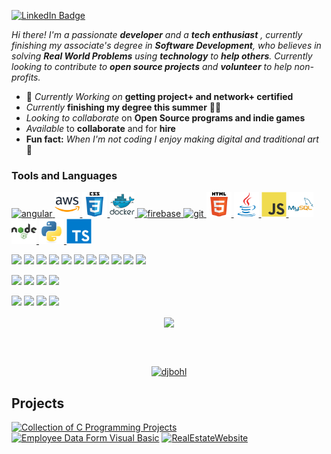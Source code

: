 [![LinkedIn Badge](https://img.shields.io/badge/LinkedIn-Profile-informational?style=flat&logo=linkedin&logoColor=black&color=67DBB1)](https://www.linkedin.com/in/djbohl/)

<p>
  <em>
   Hi there! I'm a passionate <b>developer</b> and a <b>tech enthusiast</b>&nbsp;, currently finishing my associate's degree in <b><span>Software Development</span></b></a>, who believes in solving  
      <b>Real World Problems</b> using <b>technology</b> to <b>help others</b>. Currently looking to contribute to
    <b>open source projects</b> and 
    <b>volunteer</b> to help non-profits.
  </em>  
</p>

- 🔭 *Currently Working on* **getting project+ and network+ certified**
- *Currently* **finishing my degree this summer** 👨‍💻
- *Looking to collaborate* on **Open Source programs and indie games** 
- *Available* to **collaborate** and for **hire**
- **Fun fact:** *When I'm not coding I enjoy making digital and traditional art* 🎨
<!-- 📫 How to reach: **** 📧 -->

### Tools and Languages

<p align="left"> 
  <a href="https://angular.io" target="_blank"> <img src="https://angular.io/assets/images/logos/angular/angular.svg" alt="angular" width="40" height="40"/> </a> 
  <a href="https://aws.amazon.com" target="_blank"> <img src="https://raw.githubusercontent.com/devicons/devicon/master/icons/amazonwebservices/amazonwebservices-original-wordmark.svg" alt="aws" width="40" height="40"/> </a> 
 <a href="https://www.w3schools.com/css/" target="_blank"> <img src="https://raw.githubusercontent.com/devicons/devicon/master/icons/css3/css3-original-wordmark.svg" alt="css3" width="40" height="40"/> </a> 
  <a href="https://www.docker.com/" target="_blank"> <img src="https://raw.githubusercontent.com/devicons/devicon/master/icons/docker/docker-original-wordmark.svg" alt="docker" width="40" height="40"/> </a> 
  <a href="https://firebase.google.com/" target="_blank"> <img src="https://www.vectorlogo.zone/logos/firebase/firebase-icon.svg" alt="firebase" width="40" height="40"/> </a> 
  <a href="https://git-scm.com/" target="_blank"> <img src="https://www.vectorlogo.zone/logos/git-scm/git-scm-icon.svg" alt="git" width="40" height="40"/> </a> 
  <a href="https://www.w3.org/html/" target="_blank"> <img src="https://raw.githubusercontent.com/devicons/devicon/master/icons/html5/html5-original-wordmark.svg" alt="html5" width="40" height="40"/> </a> 
  <a href="https://www.java.com" target="_blank"> <img src="https://raw.githubusercontent.com/devicons/devicon/master/icons/java/java-original.svg" alt="java" width="40" height="40"/> </a> 
  <a href="https://developer.mozilla.org/en-US/docs/Web/JavaScript" target="_blank"> <img src="https://raw.githubusercontent.com/devicons/devicon/master/icons/javascript/javascript-original.svg" alt="javascript" width="40" height="40"/> </a> 
  <a href="https://www.mysql.com/" target="_blank"> <img src="https://raw.githubusercontent.com/devicons/devicon/master/icons/mysql/mysql-original-wordmark.svg" alt="mysql" width="40" height="40"/> </a> 
  <a href="https://nodejs.org" target="_blank"> <img src="https://raw.githubusercontent.com/devicons/devicon/master/icons/nodejs/nodejs-original-wordmark.svg" alt="nodejs" width="40" height="40"/> </a> 
 <a href="https://www.python.org" target="_blank"> <img src="https://raw.githubusercontent.com/devicons/devicon/master/icons/python/python-original.svg" alt="python" width="40" height="40"/> </a> 
  <a href="https://www.typescriptlang.org/" target="_blank"> <img src="https://raw.githubusercontent.com/devicons/devicon/master/icons/typescript/typescript-original.svg" alt="typescript" width="40" height="40"/> </a> </p>


![](https://img.shields.io/badge/Code-Java-informational?style=flat&logo=Java&logoColor=black&color=67DBB1)
![](https://img.shields.io/badge/Code-C-informational?style=flat&logo=C&logoColor=black&color=67DBB1)
![](https://img.shields.io/badge/Code-Python-informational?style=flat&logo=Python&logoColor=black&color=67DBB1)
![](https://img.shields.io/badge/Code-VisualBasic-informational?style=flat&logo=VisualBasic&logoColor=black&color=67DBB1)
![](https://img.shields.io/badge/Code-MongoDB-informational?style=flat&logo=mongodb&logoColor=black&color=67DBB1)
![](https://img.shields.io/badge/Code-Angular-informational?style=flat&logo=Angular&logoColor=black&color=67DBB1)
![](https://img.shields.io/badge/Code-React-informational?style=flat&logo=react&logoColor=black&color=67DBB1)
![](https://img.shields.io/badge/Code-Vue-informational?style=flat&logo=vue.js&logoColor=black&color=67DBB1)
![](https://img.shields.io/badge/Code-JavaScript-informational?style=flat&logo=Javascript&logoColor=black&color=67DBB1)
![](https://img.shields.io/badge/Code-TypeScript-informational?style=flat&logo=Typescript&logoColor=black&color=67DBB1)
![](https://img.shields.io/badge/Code-SQL-informational?style=flat&logo=sql&logoColor=black&color=67DBB1)

![](https://img.shields.io/badge/Style-Bootstrap-informational?style=flat&logo=Bootstrap&logoColor=black&color=67DBB1)
![](https://img.shields.io/badge/Style-CSS-informational?style=flat&logo=css3&logoColor=black&color=67DBB1)
![](https://img.shields.io/badge/Style-Tailwind-informational?style=flat&logo=Tailwind-CSS&logoColor=black&color=67DBB1)
![](https://img.shields.io/badge/Style-Sass-informational?style=flat&logo=Sass&logoColor=black&color=67DBB1)

![](https://img.shields.io/badge/Tools-Netlify-informational?style=flat&logo=netlify&logoColor=black&color=67DBB1)
![](https://img.shields.io/badge/Tools-Vercel-informational?style=flat&logo=vercel&logoColor=black&color=67DBB1)
![](https://img.shields.io/badge/Tools-NPM-informational?style=flat&logo=npm&logoColor=black&color=67DBB1)
![](https://img.shields.io/badge/Tools-Node.js-informational?style=flat&logo=Nodejs&logoColor=black&color=67DBB1)

<p align="center">
<img align="center" src="https://github-readme-streak-stats.herokuapp.com?user=djbohl&theme=gotham&hide_border=true&&background=45%2C1D4943%2C142F2F](https://github-readme-streak-stats.herokuapp.com?user=djbohl&theme=shadow-green&hide_border=true&date_format=M%20j%5B%2C%20Y%5D&mode=daily&background=B9EBE9" />
</p>
<br>
<br>


<p align="center"> <a href="https://github.com/ryo-ma/github-profile-trophy"><img src="https://github-profile-trophy.vercel.app/?username=djbohl&theme=radical" alt="djbohl" /></a> </p>

## Projects
[![Collection of C Programming Projects](https://github-readme-stats.vercel.app/api/pin/?username=djbohl&repo=C_Programming_Projects&theme=radical)](https://github.com/djbohl/C_Programming_Projects)
[![Employee Data Form Visual Basic](https://github-readme-stats.vercel.app/api/pin/?username=djbohl&repo=EmployeeDataForm&theme=radical)](https://github.com/djbohl/EmployeeDataForm)
[![RealEstateWebsite](https://github-readme-stats.vercel.app/api/pin/?username=djbohl&repo=real-estate-site&theme=radical)](https://github.com/djbohl/real-estate-site)


